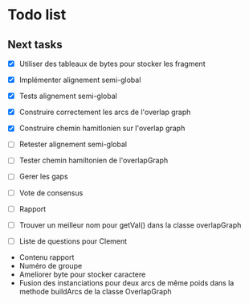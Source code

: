 Todo list
====

## Next tasks

- [x] Utiliser des tableaux de bytes pour stocker les fragment
- [x] Implémenter alignement semi-global
- [x] Tests alignement semi-global
- [x] Construire correctement les arcs de l'overlap graph
- [x] Construire chemin hamitlonien sur l'overlap graph
- [ ] Retester alignement semi-global
- [ ] Tester chemin hamiltonien de l'overlapGraph
- [ ] Gerer les gaps
- [ ] Vote de consensus
- [ ] Rapport
- [ ] Trouver un meilleur nom pour getVal() dans la classe overlapGraph

- [ ] Liste de questions pour Clement

- Contenu rapport
- Numéro de groupe
- Ameliorer byte pour stocker caractere
- Fusion des instanciations pour deux arcs de même poids dans la methode buildArcs de la classe OverlapGraph 
